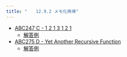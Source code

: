```yaml
---
title: "　　12.9.2 メモ化再帰"
---
```


- [ABC247 C - 1 2 1 3 1 2 1](https://atcoder.jp/contests/abc247/tasks/abc247_c)
    - [解答例](https://atcoder.jp/contests/abc247/submissions/38700254)
- [ABC275 D - Yet Another Recursive Function](https://atcoder.jp/contests/abc275/tasks/abc275_d)
    - [解答例](https://atcoder.jp/contests/abc275/submissions/38700173)